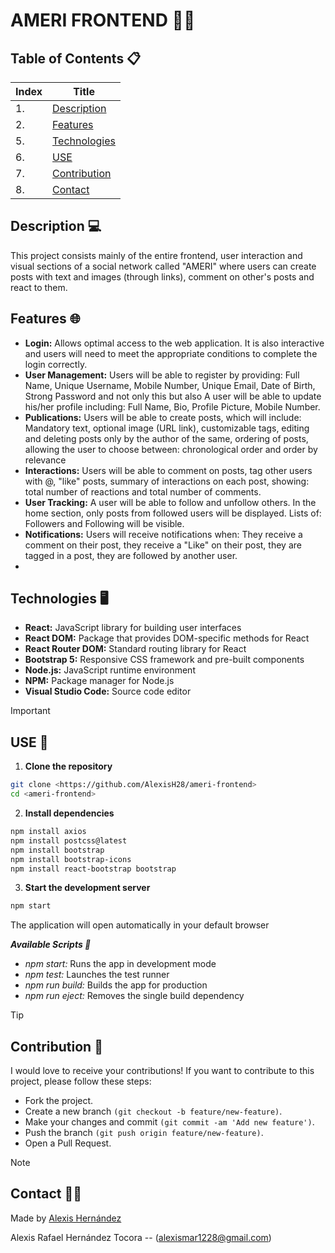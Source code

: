 # AMERI FRONTEND 🌌🎶

## Table of Contents 📋
| Index | Title |
|--|--|
| 1. | [Description](#description-) |
| 2. | [Features](#features-) |
| 5. | [Technologies](#technologies-%EF%B8%8F) |
| 6. | [USE](#use-) |
| 7. | [Contribution](#contribution-) |
| 8. | [Contact](#contact-) |

## Description 💻

This project consists mainly of the entire frontend, user interaction and visual sections of a social network called "AMERI" where users can create posts with text and images (through links), comment on other's posts and react to them.

## Features 🌐

- **Login:** Allows optimal access to the web application. It is also interactive and users will need to meet the appropriate conditions to complete the login correctly.
- **User Management:** Users will be able to register by providing: Full Name, Unique Username, Mobile Number, Unique Email, Date of Birth, Strong Password and not only this but also A user will be able to update his/her profile including: Full Name, Bio, Profile Picture, Mobile Number.
- **Publications:** Users will be able to create posts, which will include: Mandatory text, optional image (URL link), customizable tags, editing and deleting posts only by the author of the same, ordering of posts, allowing the user to choose between: chronological order and order by relevance
- **Interactions:** Users will be able to comment on posts, tag other users with @<username>, "like" posts, summary of interactions on each post, showing: total number of reactions and total number of comments.
- **User Tracking:** A user will be able to follow and unfollow others. In the home section, only posts from followed users will be displayed. Lists of: Followers and Following will be visible.
- **Notifications:** Users will receive notifications when: They receive a comment on their post, they receive a "Like" on their post, they are tagged in a post, they are followed by another user.
- 
## Technologies 🖥️

- **React:** JavaScript library for building user interfaces
- **React DOM:** Package that provides DOM-specific methods for React
- **React Router DOM:** Standard routing library for React
- **Bootstrap 5:** Responsive CSS framework and pre-built components
- **Node.js:** JavaScript runtime environment
- **NPM:** Package manager for Node.js
- **Visual Studio Code:** Source code editor

> [!IMPORTANT]
> ## USE 🔧

1. **Clone the repository**
```bash
git clone <https://github.com/AlexisH28/ameri-frontend>
cd <ameri-frontend>
```

2. **Install dependencies**
```bash
npm install axios
npm install postcss@latest
npm install bootstrap
npm install bootstrap-icons
npm install react-bootstrap bootstrap
```

3. **Start the development server**
```bash
npm start
```
The application will open automatically in your default browser

***Available Scripts 📜***
- *npm start:* Runs the app in development mode
- *npm test:* Launches the test runner
- *npm run build:* Builds the app for production
- *npm run eject:* Removes the single build dependency

> [!TIP]
> ## Contribution 👥

I would love to receive your contributions! If you want to contribute to this project, please follow these steps:

- Fork the project.
- Create a new branch `(git checkout -b feature/new-feature)`.
- Make your changes and commit `(git commit -am 'Add new feature')`.
- Push the branch `(git push origin feature/new-feature)`.
- Open a Pull Request.

> [!NOTE]
> ## Contact 🧑‍💻

Made by [Alexis Hernández](https://github.com/AlexisH28)

Alexis Rafael Hernández Tocora -- (alexismar1228@gmail.com)

